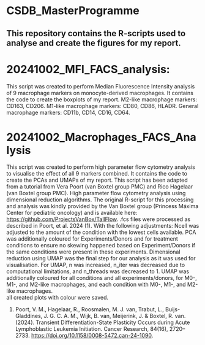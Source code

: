 # CSDB_MasterProgramme
## This repository contains the R-scripts used to analyse and create the figures for my report.

# 20241002_MFI_FACS_analysis:
This script was created to perform Median Fluorescence Intensity analysis of 9 macrophage markers on monocyte-derived macrophages.
It contains the code to create the boxplots of my report.
M2-like macrophage markers: CD163, CD206.
M1-like macrophage markers: CD80, CD86, HLADR.
General macrophage markers: CD11b, CD14, CD16, CD64.

# 20241002_Macrophages_FACS_Analysis
This script was created to perform high parameter flow cytometry analysis to visualise the effect of all 9 markers combined.
It contains the code to create the PCAs and UMAPs of my report.
This script has been adapted from a tutorial from Vera Poort (van Boxtel group PMC) and Rico Hagelaar (van Boxtel group PMC). 
High parameter flow cytometry analysis using dimensional reduction algorithms.
The original R-script for this processing and analysis was kindly provided by the Van Boxtel group (Princess Máxima Center for pediatric oncology) and is available here: https://github.com/ProjectsVanBox/TallFlow.
.fcs files were processed as described in Poort, et al. 2024 (1).
With the following adjustments:
Ncell was adjusted to the amount of the condition with the lowest cells available.
PCA was additionally coloured for Experiments/Donors and for treatment conditions to ensure no skewing happened based on Experiment/Donors if the same conditions were present in these experiments.
Dimensional reduction using UMAP was the final step for our analysis as it was used for visualisation.
For UMAP, n was increased, n_iter was decreased due to computational limitations, and n_threads was decreased to 1. 
UMAP was additionally coloured for all conditions and all experiments/donors, for M0-, M1-, and M2-like macrophages, and each condition with M0-, M1-, and M2-like macrophages.   
all created plots with colour were saved.




1. Poort, V. M., Hagelaar, R., Roosmalen, M. J. van, Trabut, L., Buijs-Gladdines, J. G. C. A.
M., Wijk, B. van, Meijerink, J. & Boxtel, R. van. (2024). Transient Differentiation-State
Plasticity Occurs during Acute Lymphoblastic Leukemia Initiation. Cancer Research,
84(16), 2720–2733. https://doi.org/10.1158/0008-5472.can-24-1090.


